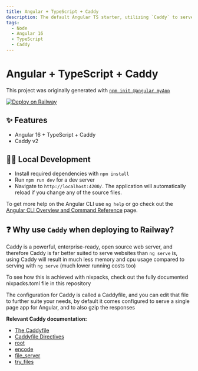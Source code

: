 ```yaml
---
title: Angular + TypeScript + Caddy
description: The default Angular TS starter, utilizing `Caddy` to serve the built single page app
tags:
  - Node
  - Angular 16
  - TypeScript
  - Caddy
---
```


# Angular + TypeScript + Caddy

This project was originally generated with [`npm init @angular myApp`](https://angular.io/quick-start#create-a-new-angular-app-from-the-command-line)

[![Deploy on Railway](https://railway.app/button.svg)](https://railway.app/template/13NBfA?referralCode=ySCnWl)

## ✨ Features

- Angular 16 + TypeScript + Caddy
- Caddy v2

## 💁‍♀️ Local Development

- Install required dependencies with `npm install`
- Run `npm run dev` for a dev server
- Navigate to `http://localhost:4200/`. The application will automatically reload if you change any of the source files.

To get more help on the Angular CLI use `ng help` or go check out the [Angular CLI Overview and Command Reference](https://angular.io/cli) page.

## ❓ Why use `Caddy` when deploying to Railway?

Caddy is a powerful, enterprise-ready, open source web server, and therefore Caddy is far better suited to serve websites than `ng serve` is, using Caddy will result in much less memory and cpu usage compared to serving with `ng serve` (much lower running costs too)

To see how this is achieved with nixpacks, check out the fully documented nixpacks.toml file in this repository

The configuration for Caddy is called a Caddyfile, and you can edit that file to further suite your needs, by default it comes configured to serve a single page app for Angular, and to also gzip the responses

**Relevant Caddy documentation:**

- [The Caddyfile](https://caddyserver.com/docs/caddyfile)
- [Caddyfile Directives](https://caddyserver.com/docs/caddyfile/directives)
- [root](https://caddyserver.com/docs/caddyfile/directives/root)
- [encode](https://caddyserver.com/docs/caddyfile/directives/encode)
- [file_server](https://caddyserver.com/docs/caddyfile/directives/file_server)
- [try_files](https://caddyserver.com/docs/caddyfile/directives/try_files)